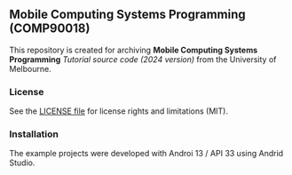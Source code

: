 ## Mobile Computing Systems Programming (COMP90018)
This repository is created for archiving **Mobile Computing Systems Programming** *Tutorial source code (2024 version)* from the University of Melbourne.

### License
See the [LICENSE file](./LICENSE) for license rights and limitations (MIT).

### Installation
The example projects were developed with Androi 13 / API 33 using Andrid Studio.
